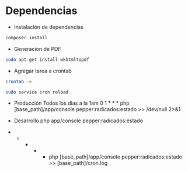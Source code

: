 Dependencias
===============

- Instalación de dependencias
```bash
composer install
```

- Generacion de PDF
```bash
sudo apt-get install wkhtmltopdf
```

- Agregar tarea a crontab
```bash
crontab -e

sudo service cron reload
```

- Producción
Todos los dias a la 1am
0 1 * * * php [base_path]/app/console pepper:radicados:estado >> /dev/null 2>&1

- Desarrollo
php app/console pepper:radicados:estado
* * * * * php [base_path]/app/console pepper:radicados:estado >> [base_path]/cron.log



